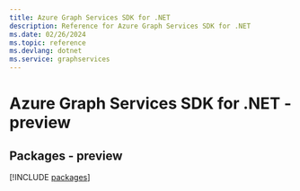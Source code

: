 ```yaml
---
title: Azure Graph Services SDK for .NET
description: Reference for Azure Graph Services SDK for .NET
ms.date: 02/26/2024
ms.topic: reference
ms.devlang: dotnet
ms.service: graphservices
---
```

# Azure Graph Services SDK for .NET - preview
## Packages - preview
[!INCLUDE [packages](graph-services-index.md)]